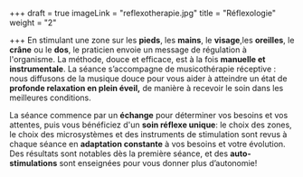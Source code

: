 +++
draft = true
imageLink = "reflexotherapie.jpg"
title = "Réflexologie"
weight = "2"

+++
En stimulant une zone sur les **pieds**, les **mains**, le **visage**,les **oreilles**, le **crâne** ou le **dos**, le praticien envoie un message de régulation à l'organisme. La méthode, douce et efficace, est à la fois **manuelle et instrumentale**.  La séance s’accompagne de musicothérapie réceptive : nous diffusons de la musique douce pour vous aider à atteindre un état de **profonde relaxation en plein éveil,** de manière à recevoir le soin dans les meilleures conditions. 

La séance commence par un **échange** pour déterminer vos besoins et vos attentes, puis vous bénéficiez d'un **soin réflexe unique**: le choix des zones, le choix des microsystèmes et des instruments de stimulation sont revus à chaque séance en **adaptation constante** à vos besoins et votre évolution. Des résultats sont notables dès la première séance, et des **auto-stimulations** sont enseignées pour vous donner plus d’autonomie!